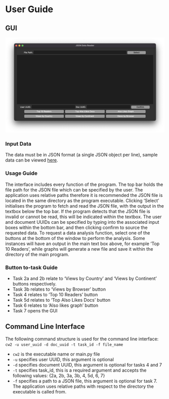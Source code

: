 # User Guide 

## GUI
![](./design/gui.png)
### Input Data 
The data must be in JSON format (a single JSON object per line), sample data can be viewed [here](./src/data).

### Usage Guide
The interface includes every function of the program. The top bar holds the file path for the JSON file which can be specified by the user. The application uses relative paths therefore it is recommended the JSON file is located in the same directory as the program executable. Clicking ‘Select’ initialises the program to fetch and read the JSON file, with the output in the textbox below the top bar. If the program detects that the JSON file is invalid or cannot be read, this will be indicated within the textbox.
The user and document UUIDs can be specified by typing into the associated input boxes within the bottom bar, and then clicking confirm to source the requested data. To request a data analysis function, select one of the buttons at the bottom of the window to perform the analysis. Some instances will have an output in the main text box above, for example ‘Top 10 Readers’, while graphs will generate a new file and save it within the directory of the main program.

### Button to-task Guide
- Task 2a and 2b relate to ‘Views by Country’ and ‘Views by Continent’ buttons respectively.
- Task 3b relates to ‘Views by Browser’ button
- Task 4 relates to ‘Top 10 Readers’ button
- Task 5d relates to ‘Top Also Likes Docs’ button
- Task 6 relates to ‘Also likes graph’ button
- Task 7 opens the GUI

## Command Line Interface
The following command structure is used for the command line interface:
`cw2 -u user_uuid -d doc_uuid -t task_id -f file_name`
- `cw2` is the executable name or main.py file
- `-u` specifies user UUID, this argument is optional
- `-d` specifies document UUID, this argument is optional for tasks 4 and 7
- `-t` specifies task_id, this is a required argument and accepts the following values: {2a, 2b, 3a, 3b, 4, 5d, 6, 7}
- `-f` specifies a path to a JSON file, this argument is optional for task 7. The application uses relative paths with respect to the directory the executable is called from.